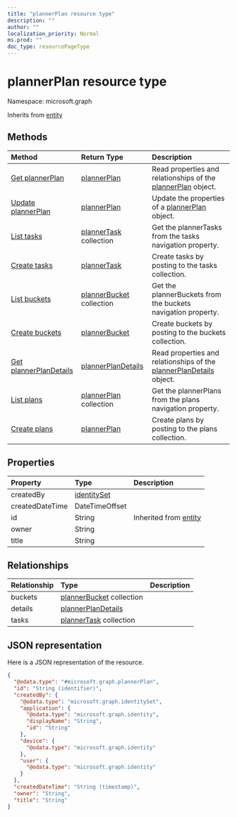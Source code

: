 ```yaml
---
title: "plannerPlan resource type"
description: ""
author: ""
localization_priority: Normal
ms.prod: ""
doc_type: resourcePageType
---
```


# plannerPlan resource type


Namespace: microsoft.graph




Inherits from [entity](../resources/entity.md)

## Methods
|Method|Return Type|Description|
|:---|:---|:---|
|[Get plannerPlan](../api/plannerplan-get.md)|[plannerPlan](../resources/plannerplan.md)|Read properties and relationships of the [plannerPlan](../resources/plannerplan.md) object.|
|[Update plannerPlan](../api/plannerplan-update.md)|[plannerPlan](../resources/plannerplan.md)|Update the properties of a [plannerPlan](../resources/plannerplan.md) object.|
|[List tasks](../api/plannerplan-list-tasks.md)|[plannerTask](../resources/plannertask.md) collection|Get the plannerTasks from the tasks navigation property.|
|[Create tasks](../api/plannerplan-post-tasks.md)|[plannerTask](../resources/plannertask.md)|Create tasks by posting to the tasks collection.|
|[List buckets](../api/plannerplan-list-buckets.md)|[plannerBucket](../resources/plannerbucket.md) collection|Get the plannerBuckets from the buckets navigation property.|
|[Create buckets](../api/plannerplan-post-buckets.md)|[plannerBucket](../resources/plannerbucket.md)|Create buckets by posting to the buckets collection.|
|[Get plannerPlanDetails](../api/plannerplandetails-get.md)|[plannerPlanDetails](../resources/plannerplandetails.md)|Read properties and relationships of the [plannerPlanDetails](../resources/plannerplandetails.md) object.|
|[List plans](../api/plannergroup-list-plans.md)|[plannerPlan](../resources/plannerplan.md) collection|Get the plannerPlans from the plans navigation property.|
|[Create plans](../api/plannergroup-post-plans.md)|[plannerPlan](../resources/plannerplan.md)|Create plans by posting to the plans collection.|

## Properties
|Property|Type|Description|
|:---|:---|:---|
|createdBy|[identitySet](../resources/identityset.md)||
|createdDateTime|DateTimeOffset||
|id|String| Inherited from [entity](../resources/entity.md)|
|owner|String||
|title|String||

## Relationships
|Relationship|Type|Description|
|:---|:---|:---|
|buckets|[plannerBucket](../resources/plannerbucket.md) collection||
|details|[plannerPlanDetails](../resources/plannerplandetails.md)||
|tasks|[plannerTask](../resources/plannertask.md) collection||

## JSON representation
Here is a JSON representation of the resource.
<!-- {
  "blockType": "resource",
  "keyProperty": "id",
  "@odata.type": "microsoft.graph.plannerPlan",
  "baseType": "microsoft.graph.entity",
  "openType": false
}
-->
``` json
{
  "@odata.type": "#microsoft.graph.plannerPlan",
  "id": "String (identifier)",
  "createdBy": {
    "@odata.type": "microsoft.graph.identitySet",
    "application": {
      "@odata.type": "microsoft.graph.identity",
      "displayName": "String",
      "id": "String"
    },
    "device": {
      "@odata.type": "microsoft.graph.identity"
    },
    "user": {
      "@odata.type": "microsoft.graph.identity"
    }
  },
  "createdDateTime": "String (timestamp)",
  "owner": "String",
  "title": "String"
}
```

